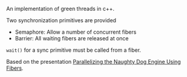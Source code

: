 An implementation of green threads in c++.

Two synchronization primitives are provided
* Semaphore: Allow a number of concurrent fibers
* Barrier: All waiting fibers are released at once

`wait()` for a sync primitive must be called from a fiber.

Based on the presentation [Parallelizing the Naughty Dog Engine Using Fibers](https://www.gdcvault.com/play/1022186/Parallelizing-the-Naughty-Dog-Engine).